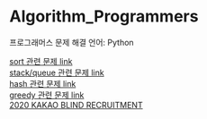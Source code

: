 # Algorithm_Programmers

프로그래머스 문제 해결
언어: Python

[sort 관련 문제 link](sort)  
[stack/queue 관련 문제 link](stack_queue)  
[hash 관련 문제 link](hash)   
[greedy 관련 문제 link](greedy)  
[2020 KAKAO BLIND RECRUITMENT](2020_kakao)  
